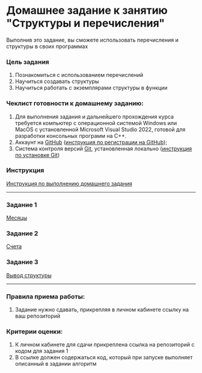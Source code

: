 # Домашнее задание к занятию "Структуры и перечисления"

Выполнив это задание, вы сможете использовать перечисления и структуры в своих программах

### Цель задания

1. Познакомиться с использованием перечислений
2. Научиться создавать структуры
3. Научиться работать с экземплярами структуры в функции

### Чеклист готовности к домашнему заданию:

1. Для выполнения задания и дальнейшего прохождения курса требуется компьютер с операционной системой Windows или MacOS с установленной Microsoft Visual Studio 2022, готовой для разработки консольных программ на C++.
2. Аккаунт на [GitHub](https://github.com/) ([инструкция по регистрации на GitHub](https://github.com/netology-code/cppm-homeworks/tree/main/common/sign%20up));
3. Система контроля версий [Git](https://git-scm.com/), установленная локально ([инструкция по установке Git](https://github.com/netology-code/cppm-homeworks/tree/main/common/download))

### Инструкция

[Инструкция по выполнению домашнего задания](https://github.com/netology-code/cppm-homeworks/blob/main/common/readme.md)

------

### Задание 1

[Месяцы](01)

### Задание 2

[Счета](02)

### Задание 3

[Вывод структуры](03)

------

### Правила приема работы:

1. Задание нужно сдавать, прикрепляя в личном кабинете ссылку на ваш репозиторий

### Критерии оценки:

1. К личном кабинете для сдачи прикреплена ссылка на репозиторий с кодом для задания 1
2. В ссылке должен содержаться код, который при запуске выполняет описанный в задании алгоритм


